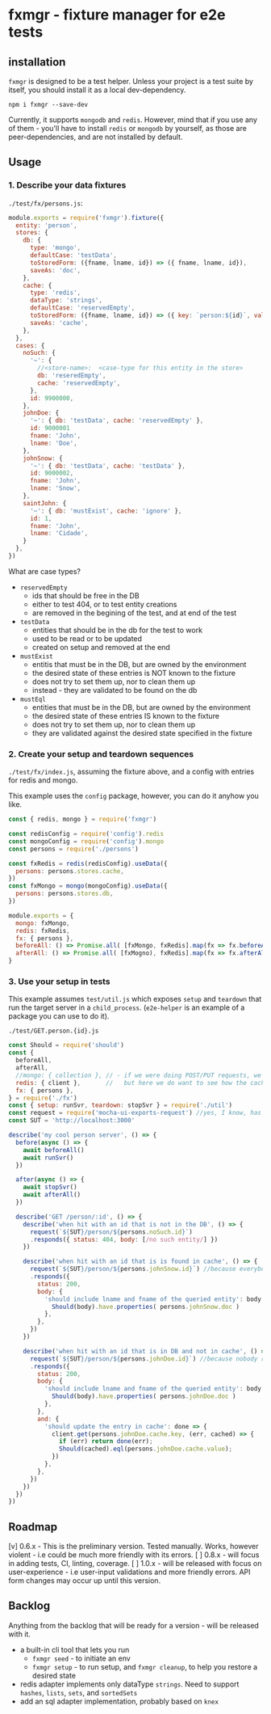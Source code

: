 # fxmgr - fixture manager for e2e tests

## installation

`fxmgr` is designed to be a test helper. Unless your project is a test suite by
itself, you should install it as a local dev-dependency.

```
npm i fxmgr --save-dev
```

Currently, it supports `mongodb` and `redis`. However, mind that if you use any
of them - you'll have to install `redis` or `mongodb` by yourself, as those are
peer-dependencies, and are not installed by default.

## Usage

### 1. Describe your data fixtures

`./test/fx/persons.js`:

```javascript
module.exports = require('fxmgr').fixture({
  entity: 'person',
  stores: {
    db: {
      type: 'mongo',
      defaultCase: 'testData',
      toStoredForm: ({fname, lname, id}) => ({ fname, lname, id}),
      saveAs: 'doc',
    },
    cache: {
      type: 'redis',
      dataType: 'strings',
      defaultCase: 'reservedEmpty',
      toStoredForm: ({fname, lname, id}) => ({ key: `person:${id}`, value: JSON.stringify({id, fname, lname}),
      saveAs: 'cache',
    },
  },
  cases: {
    noSuch: {
      '~': { 
        //<store-name>:  <case-type for this entity in the store>
        db: 'reseredEmpty',
        cache: 'reservedEmpty',
      },
      id: 9900000,
    },
    johnDoe: {
      '~': { db: 'testData', cache: 'reservedEmpty' },
      id: 9000001
      fname: 'John',
      lname: 'Doe',
    },
    johnSnow: {
      '~': { db: 'testData', cache: 'testData' },
      id: 9000002,
      fname: 'John',
      lname: 'Snow',
    },
    saintJohn: {
      '~': { db: 'mustExist', cache: 'ignore' },
      id: 1,
      fname: 'John',
      lname: 'Cidade',
    }
  },
})
```

What are case types?

  - `reservedEmpty`
     - ids that should be free in the DB
     - either to test 404, or to test entity creations
     - are removed in the begining of the test, and at end of the test
  - `testData`
     - entities that should be in the db for the test to work
     - used to be read or to be updated
     - created on setup and removed at the end
  - `mustExist` 
     - entitis that must be in the DB, but are owned by the environment
     - the desired state of these entries is NOT known to the fixture
     - does not try to set them up, nor to clean them up
     - instead - they are validated to be found on the db
  - `mustEql`
     - entities that must be in the DB, but are owned by the environment
     - the desired state of these entries IS known to the fixture
     - does not try to set them up, nor to clean them up
     - they are validated against the desired state specified in the fixture


### 2. Create your setup and teardown sequences

`./test/fx/index.js`, assuming the fixture above, and a config with entries
for redis and mongo.

This example uses the `config` package, however, you can do it anyhow you like.

```javascript
const { redis, mongo } = require('fxmgr')

const redisConfig = require('config').redis
const mongoConfig = require('config').mongo
const persons = require('./persons')

const fxRedis = redis(redisConfig).useData({
  persons: persons.stores.cache,
})
const fxMongo = mongo(mongoConfig).useData({
  persons: persons.stores.db,
})

module.exports = {
  mongo: fxMongo,
  redis: fxRedis,
  fx: { persons },
  beforeAll: () => Promise.all( [fxMongo, fxRedis].map(fx => fx.beforeAll()),
  afterAll: () => Promise.all( [fxMogno), fxRedis].map(fx => fx.afterAll()),
}

```

### 3. Use your setup in tests

This example assumes `test/util.js` which exposes `setup` and `teardown` that 
run the target server in a `child_process`. 
(`e2e-helper` is an example of a package you can use to do it).

`./test/GET.person.{id}.js`

```javascript
const Should = require('should')
const { 
  beforeAll,
  afterAll, 
  //mongo: { collection }, // - if we were doing POST/PUT requests, we'd want to see how the DB is changed
  redis: { client },       //   but here we do want to see how the cache is affected
  fx: { persons },
} = require('./fx')
const { setup: runSvr, teardown: stopSvr } = require('./util')
const request = require('mocha-ui-exports-request') //yes, I know, has become to be a bad name. will change in the future
const SUT = 'http://localhost:3000'

describe('my cool person server', () => {
  before(async () => {
    await beforeAll()
    await runSvr()
  })

  after(async () => {
    await stopSvr()
    await afterAll()
  })

  describe('GET /person/:id', () => {
    describe('when hit with an id that is not in the DB', () => {
      request(`${SUT}/person/${persons.noSuch.id}`)
      .responds({ status: 404, body: [/no such entity/] })
    })

    describe('when hit with an id that is is found in cache', () => {
      request(`${SUT}/person/${persons.johnSnow.id}`) //because everybody remembers John Snow...
      .responds({
        status: 200,
        body: {
          'should include lname and fname of the queried entity': body => {
            Should(body).have.properties( persons.johnSnow.doc )
          },
        },
      })
    })

    describe('when hit with an id that is in DB and not in cache', () => {
      request(`${SUT}/person/${persons.johnDoe.id}`) //because nobody remembers John Doe...
      .responds({
        status: 200,
        body: {
          'should include lname and fname of the queried entity': body => {
            Should(body).have.properties( persons.johnDoe.doc )
          },
        },
        and: {
          'should update the entry in cache': done => {
            client.get(persons.johnDoe.cache.key, (err, cached) => {
              if (err) return done(err);
              Should(cached).eql(persons.johnDoe.cache.value);
            })
          },
        },
      })
    })
  })
})
```

## Roadmap
[v] 0.6.x - This is the preliminary version. Tested manually. Works, however 
    violent - i.e could be much more friendly with its errors.
[ ] 0.8.x - will focus in adding tests, CI, linting, coverage.
[ ] 1.0.x - will be released with focus on user-experience - i.e user-input 
    validations and more friendly errors.
    API form changes may occur up until this version.

## Backlog
Anything from the backlog that will be ready for a version - will be released
with it.
- a built-in cli tool that lets you run 
   - `fxmgr seed` - to initiate an env
   - `fxmgr setup` - to run setup, and `fxmgr cleanup`, to help you restore a
      desired state 
- redis adapter implements only dataType `strings`. Need to support `hashes`,
  `lists`, `sets`, and `sortedSets`
- add an sql adapter implementation, probably based on `knex`


